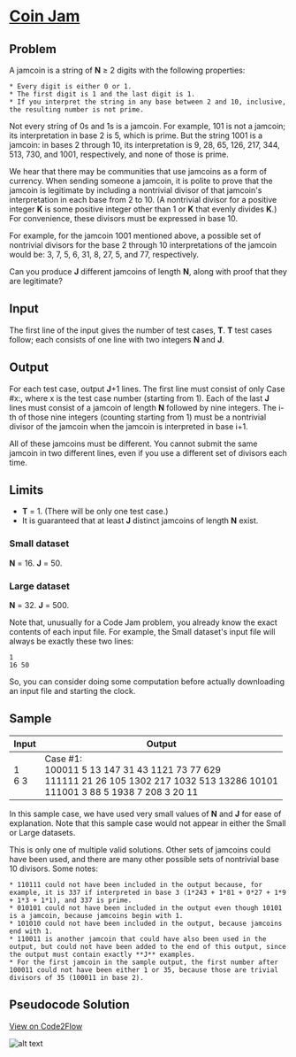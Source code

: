 # [Coin Jam](https://code.google.com/codejam/contest/6254486/dashboard#s=p2)

## Problem

A jamcoin is a string of **N** ≥ 2 digits with the following properties:

    * Every digit is either 0 or 1.
    * The first digit is 1 and the last digit is 1.
    * If you interpret the string in any base between 2 and 10, inclusive, the resulting number is not prime.

Not every string of 0s and 1s is a jamcoin. For example, 101 is not a jamcoin; its interpretation in base 2 is 5, which is prime. But the string 1001 is a jamcoin: in bases 2 through 10, its interpretation is 9, 28, 65, 126, 217, 344, 513, 730, and 1001, respectively, and none of those is prime.

We hear that there may be communities that use jamcoins as a form of currency. When sending someone a jamcoin, it is polite to prove that the jamcoin is legitimate by including a nontrivial divisor of that jamcoin's interpretation in each base from 2 to 10. (A nontrivial divisor for a positive integer **K** is some positive integer other than 1 or **K** that evenly divides **K**.) For convenience, these divisors must be expressed in base 10.

For example, for the jamcoin 1001 mentioned above, a possible set of nontrivial divisors for the base 2 through 10 interpretations of the jamcoin would be: 3, 7, 5, 6, 31, 8, 27, 5, and 77, respectively.

Can you produce **J** different jamcoins of length **N**, along with proof that they are legitimate?

## Input

The first line of the input gives the number of test cases, **T**. **T** test cases follow; each consists of one line with two integers **N** and **J**.

## Output

For each test case, output **J**+1 lines. The first line must consist of only Case #x:, where x is the test case number (starting from 1). Each of the last **J** lines must consist of a jamcoin of length **N** followed by nine integers. The i-th of those nine integers (counting starting from 1) must be a nontrivial divisor of the jamcoin when the jamcoin is interpreted in base i+1.

All of these jamcoins must be different. You cannot submit the same jamcoin in two different lines, even if you use a different set of divisors each time.

## Limits

* **T** = 1. (There will be only one test case.)
* It is guaranteed that at least **J** distinct jamcoins of length **N** exist.

### Small dataset

**N** = 16.
**J** = 50.

### Large dataset

**N** = 32.
**J** = 500.

Note that, unusually for a Code Jam problem, you already know the exact contents of each input file. For example, the Small dataset's input file will always be exactly these two lines:
```
1
16 50
```

So, you can consider doing some computation before actually downloading an input file and starting the clock.

## Sample

|Input | Output|
|------|-------|
|1 <br /> 6 3| Case #1: <br /> 100011 5 13 147 31 43 1121 73 77 629 <br /> 111111 21 26 105 1302 217 1032 513 13286 10101 <br /> 111001 3 88 5 1938 7 208 3 20 11|

In this sample case, we have used very small values of **N** and **J** for ease of explanation. Note that this sample case would not appear in either the Small or Large datasets.

This is only one of multiple valid solutions. Other sets of jamcoins could have been used, and there are many other possible sets of nontrivial base 10 divisors. Some notes:

    * 110111 could not have been included in the output because, for example, it is 337 if interpreted in base 3 (1*243 + 1*81 + 0*27 + 1*9 + 1*3 + 1*1), and 337 is prime.
    * 010101 could not have been included in the output even though 10101 is a jamcoin, because jamcoins begin with 1.
    * 101010 could not have been included in the output, because jamcoins end with 1.
    * 110011 is another jamcoin that could have also been used in the output, but could not have been added to the end of this output, since the output must contain exactly **J** examples.
    * For the first jamcoin in the sample output, the first number after 100011 could not have been either 1 or 35, because those are trivial divisors of 35 (100011 in base 2).

	
## Pseudocode Solution

[View on Code2Flow](https://code2flow.com/l8JVIq)

![alt text][code2flow]

[code2flow]: https://code2flow.com/l8JVIq.code.png "Pseudocode Solution"


